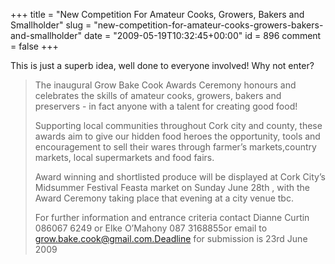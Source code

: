 +++
title = "New Competition For Amateur Cooks, Growers, Bakers and Smallholder"
slug = "new-competition-for-amateur-cooks-growers-bakers-and-smallholder"
date = "2009-05-19T10:32:45+00:00"
id = 896
comment = false
+++

This is just a superb idea, well done to everyone involved! Why not enter?
> The inaugural Grow Bake Cook Awards Ceremony honours and celebrates the skills of amateur cooks, growers, bakers and preservers - in fact anyone with a talent for creating good food!
> 
> Supporting local communities throughout Cork city and county, these awards aim to give our hidden food heroes the opportunity, tools and encouragement to sell their wares through farmer’s markets,country markets, local supermarkets and food fairs.
> 
> Award winning and shortlisted produce will be displayed at Cork City’s Midsummer Festival Feasta market on Sunday June 28th , with the Award Ceremony taking place that evening at a city venue tbc.
> 
> For further information and entrance criteria contact Dianne Curtin 086067 6249 or Elke O’Mahony 087 3168855or email to grow.bake.cook@gmail.com.Deadline for submission is 23rd June 2009
